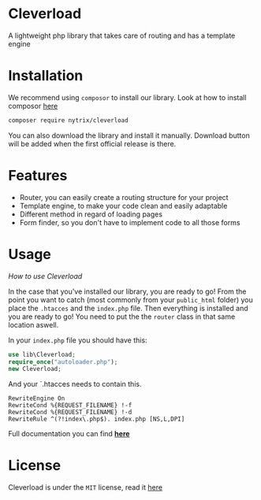 # Cleverload
A lightweight php library that takes care of routing and has a template engine

# Installation
We recommend using `composor` to install our library. Look at how to install composor [here](https://getcomposer.org/)
```sh
composer require nytrix/cleverload
```
You can also download the library and install it manually. Download button will be added when the first official release is there.

# Features

- Router, you can easily create a routing structure for your project
- Template engine, to make your code clean and easily adaptable
- Different method in regard of loading pages
- Form finder, so you don't have to implement code to all those forms

# Usage
_How to use Cleverload_

In the case that you've installed our library, you are ready to go! From the point you want to catch (most commonly from your `public_html` folder) you place the `.htacces` and the `index.php` file. Then everything is installed and you are ready to go!
You need to put the the `router` class in that same location aswell. 

In your `index.php` file you should have this:

```php
use lib\Cleverload;
require_once("autoloader.php");
new Cleverload;
```

And your `.htacces needs to contain this. 

```htacces
RewriteEngine On
RewriteCond %{REQUEST_FILENAME} !-f
RewriteCond %{REQUEST_FILENAME} !-d
RewriteRule ^(?!index\.php$). index.php [NS,L,DPI]
```

Full documentation you can find [**here**](https://github.com/thomaskolmans/Cleverload/blob/master/docs/README.md)

# License 

Cleverload is under the `MIT` license, read it [here](https://github.com/thomaskolmans/SimpelSQL/blob/master/LICENSE)



